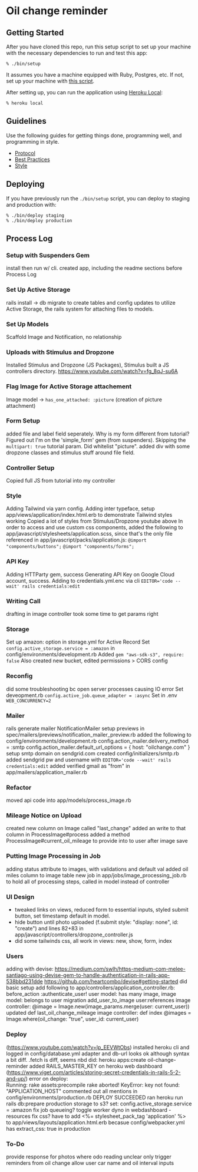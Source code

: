 # Oil change reminder

## Getting Started
After you have cloned this repo, run this setup script to set up your machine
with the necessary dependencies to run and test this app:

    % ./bin/setup

It assumes you have a machine equipped with Ruby, Postgres, etc. If not, set up
your machine with [this script].

[this script]: https://github.com/thoughtbot/laptop

After setting up, you can run the application using [Heroku Local]:

    % heroku local

[Heroku Local]: https://devcenter.heroku.com/articles/heroku-local

## Guidelines
Use the following guides for getting things done, programming well, and
programming in style.

* [Protocol](http://github.com/thoughtbot/guides/blob/master/protocol)
* [Best Practices](http://github.com/thoughtbot/guides/blob/master/best-practices)
* [Style](http://github.com/thoughtbot/guides/blob/master/style)

## Deploying
If you have previously run the `./bin/setup` script,
you can deploy to staging and production with:

    % ./bin/deploy staging
    % ./bin/deploy production

## Process Log
### Setup with Suspenders Gem
install then run w/ cli. created app, including the readme sections before Process Log
### Set Up Active Storage
rails install -> db migrate to create tables and config updates to utilize Active Storage, the rails system for attaching files to models. 
### Set Up Models
Scaffold Image and Notification, no relationship
### Uploads with Stimulus and Dropzone
Installed Stimulus and Dropzone (JS Packages), Stimulus built a JS controllers directory.
https://www.youtube.com/watch?v=fg_8qJ-su6A
### Flag Image for Active Storage attachement
Image model -> `has_one_attached: :picture` (creation of picture attachment)
###  Form Setup
added file and label field seperately. Why is my form different from tutorial? Figured out I'm on the 'simple_form' gem (from suspenders). Skipping the `multipart: true` tutorial param. Did whitelist "picture".
added div with some dropzone classes and stimulus stuff around file field.
### Controller Setup
Copied full JS from tutorial into my controller
### Style
Adding Tailwind via yarn
config.
Adding inter typeface, setup app/views/application/index.html.erb to demonstrate Tailwind styles working
Copied a lot of styles from Stimulus/Dropzone youtube above
In order to access and use custom css components, added the following to app/javascript/stylesheets/application.scss, since that's the only file referenced in app/javascript/packs/application.js: 
`@import "components/buttons";`
`@import "components/forms";`
### API Key
Adding HTTParty gem, success
Generating API Key on Google Cloud account, success. 
Adding to credentials.yml.enc via cli `EDITOR='code --wait' rails credentials:edit`
### Writing Call
drafting in image controller
took some time to get params right
### Storage
Set up amazon: option in storage.yml for Active Record
Set `config.active_storage.service = :amazon` in config/environments/development.rb
Added `gem "aws-sdk-s3", require: false`
Also created new bucket, edited permissions > CORS config
### Reconfig
did some troubleshooting bc open server processes causing IO error
Set deveopment.rb `config.active_job.queue_adapter = :async`
Set in .env `WEB_CONCURRENCY=2`
### Mailer
rails generate mailer NotificationMailer
setup previews in spec/mailers/previews/notification_mailer_preview.rb
added the following to config/environments/development.rb
  config.action_mailer.delivery_method = :smtp
  config.action_mailer.default_url_options = { host: "oilchange.com" }
setup smtp domain on sendgrid.com
created config/initializers/smtp.rb
added sendgrid pw and username with `EDITOR='code --wait' rails credentials:edit`
added verified gmail as "from" in app/mailers/application_mailer.rb
### Refactor
moved api code into app/models/process_image.rb
### Mileage Notice on Upload
created new column on Image called "last_change"
added an write to that column in ProcessImage#process
added a method ProcessImage#current_oil_mileage to provide into to user after image save
### Putting Image Processing in Job
adding status attribute to images, with validations and default val
added oil miles column to image table
new job in app/jobs/image_processing_job.rb to hold all of processing steps, called in model instead of controller
### UI Design
- tweaked links on views, reduced form to essential inputs, styled submit button, set timestamp default in model. 
- hide button until photo uploaded (f.submit style: "display: none", id: "create") and lines 82+83 in app/javascript/controllers/dropzone_controller.js
- did some tailwinds css, all work in views: new, show, form, index
### Users
adding with devise: 
https://medium.com/swlh/https-medium-com-melee-santiago-using-devise-gem-to-handle-authentication-in-rails-app-538bbd231dde
https://github.com/heartcombo/devise#getting-started
did basic setup
add following to app/controllers/application_controller.rb: before_action :authenticate_user!
user model: has many image, image model: belongs to user
migration add_user_to_image user:references
image controller: @image = Image.new(image_params.merge(user: current_user))
updated def last_oil_change_mileage
image controller: def index @images = Image.where(oil_change: "true", user_id: current_user)


### Deploy
(https://www.youtube.com/watch?v=lp_EEVWtObs)
installed heroku cli and logged in
config/database.yml adapter and db-url looks ok although syntax a bit diff. .fetch is diff, seems nbd
did: heroku apps:create oil-change-reminder
added RAILS_MASTER_KEY on heroku web dashboard (https://www.viget.com/articles/storing-secret-credentials-in-rails-5-2-and-up/)
error on deploy:  
    Running: rake assets:precompile
    rake aborted!
    KeyError: key not found: "APPLICATION_HOST"
commented out all mentions in config/environments/production.rb
DEPLOY SUCCEEDED
ran heroku run rails db:prepare
production storage to s3?
set: config.active_storage.service = :amazon
fix job queueing?
toggle worker dyno in webdashboard - resources
fix css?
have to add <%= stylesheet_pack_tag 'application' %> to app/views/layouts/application.html.erb becasue config/webpacker.yml has extract_css: true in production

### To-Do
provide response for photos where odo reading unclear
only trigger reminders from oil change
allow user car name and oil interval inputs